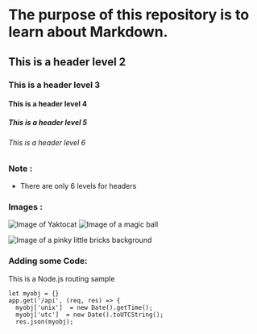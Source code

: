 # The purpose of this repository is to learn about Markdown.

## This is a header level 2
### This is a header level 3
#### This is a header level 4
##### This is a header level 5
###### This is a header level 6

### Note :
- There are only 6 levels for headers

### Images :
![Image of Yaktocat](https://octodex.github.com/images/yaktocat.png)
![Image of a magic ball](https://encrypted-tbn0.gstatic.com/images?q=tbn:ANd9GcQx7xcPPdVMIArPHp1h44qGPE2ggEiozAMmfQ&usqp=CAU)

![Image of a pinky little bricks background](https://encrypted-tbn0.gstatic.com/images?q=tbn:ANd9GcTRYqTFgl_bfXfH1iQZwsunbFgxa0B54b6usg&usqp=CAU)

### Adding some Code:
This is a Node.js routing sample
```
let myobj = {}
app.get('/api', (req, res) => {
  myobj['unix']  = new Date().getTime();
  myobj['utc']  = new Date().toUTCString();
  res.json(myobj);
```
